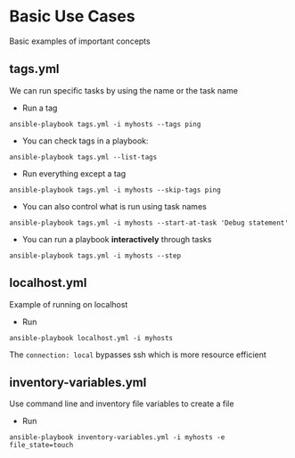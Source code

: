 # Basic Use Cases
Basic examples of important concepts
## tags.yml
We can run specific tasks by using the name or the task name
- Run a tag
```
ansible-playbook tags.yml -i myhosts --tags ping
```
- You can check tags in a playbook:
```
ansible-playbook tags.yml --list-tags
```
- Run everything except a tag
```
ansible-playbook tags.yml -i myhosts --skip-tags ping
```
- You can also control what is run using task names
```
ansible-playbook tags.yml -i myhosts --start-at-task 'Debug statement'
```
- You can run a playbook **interactively** through tasks
```
ansible-playbook tags.yml -i myhosts --step
```

## localhost.yml
Example of running on localhost
- Run
```
ansible-playbook localhost.yml -i myhosts
```
The ```connection: local``` bypasses ssh which is more resource efficient

## inventory-variables.yml
Use command line and inventory file variables to create a file
- Run
```
ansible-playbook inventory-variables.yml -i myhosts -e file_state=touch 
```